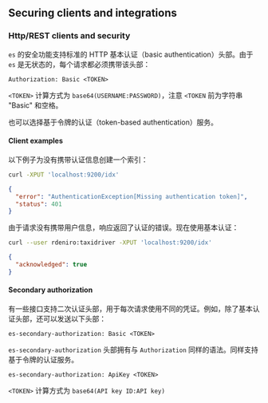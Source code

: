 ## Securing clients and integrations

### Http/REST clients and security

`es` 的安全功能支持标准的 HTTP 基本认证（basic authentication）头部。由于 `es` 是无状态的，每个请求都必须携带该头部：

```http
Authorization: Basic <TOKEN>
```

`<TOKEN>` 计算方式为 `base64(USERNAME:PASSWORD)`，注意 `<TOKEN`  前为字符串 "Basic" 和空格。

也可以选择基于令牌的认证（token-based authentication）服务。

#### Client examples

以下例子为没有携带认证信息创建一个索引：

```bash
curl -XPUT 'localhost:9200/idx'
```

```json
{
  "error": "AuthenticationException[Missing authentication token]",
  "status": 401
}
```

由于请求没有携带用户信息，响应返回了认证的错误。现在使用基本认证：

```bash
curl --user rdeniro:taxidriver -XPUT 'localhost:9200/idx'
```

```json
{
  "acknowledged": true
}
```

#### Secondary authorization

有一些接口支持二次认证头部，用于每次请求使用不同的凭证。例如，除了基本认证头部，还可以发送以下头部：

```http
es-secondary-authorization: Basic <TOKEN>
```

`es-secondary-authorization` 头部拥有与 `Authorization` 同样的语法。同样支持基于令牌的认证服务。

```http
es-secondary-authorization: ApiKey <TOKEN>
```

`<TOKEN>` 计算方式为 `base64(API key ID:API key)`

